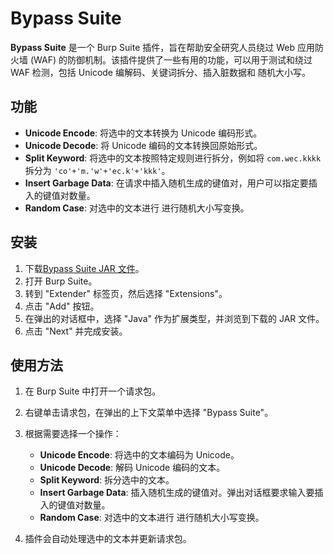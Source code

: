 # Bypass Suite

**Bypass Suite** 是一个 Burp Suite 插件，旨在帮助安全研究人员绕过 Web 应用防火墙 (WAF) 的防御机制。该插件提供了一些有用的功能，可以用于测试和绕过 WAF 检测，包括 Unicode 编解码、关键词拆分、插入脏数据和 随机大小写。

## 功能

- **Unicode Encode**: 将选中的文本转换为 Unicode 编码形式。
- **Unicode Decode**: 将 Unicode 编码的文本转换回原始形式。
- **Split Keyword**: 将选中的文本按照特定规则进行拆分，例如将 `com.wec.kkkk` 拆分为 `'co'+'m.'w'+'ec.k'+'kkk'`。
- **Insert Garbage Data**: 在请求中插入随机生成的键值对，用户可以指定要插入的键值对数量。
- **Random Case**: 对选中的文本进行 进行随机大小写变换。

## 安装

1. 下载[Bypass Suite JAR 文件](https://github.com/Conan924/Bypass-Suite/releases/download/V1.0/BypassSuite-all.jar)。
2. 打开 Burp Suite。
3. 转到 "Extender" 标签页，然后选择 "Extensions"。
4. 点击 "Add" 按钮。
5. 在弹出的对话框中，选择 "Java" 作为扩展类型，并浏览到下载的 JAR 文件。
6. 点击 "Next" 并完成安装。

## 使用方法

1. 在 Burp Suite 中打开一个请求包。
2. 右键单击请求包，在弹出的上下文菜单中选择 "Bypass Suite"。
3. 根据需要选择一个操作：
   - **Unicode Encode**: 将选中的文本编码为 Unicode。
   - **Unicode Decode**: 解码 Unicode 编码的文本。
   - **Split Keyword**: 拆分选中的文本。
   - **Insert Garbage Data**: 插入随机生成的键值对。弹出对话框要求输入要插入的键值对数量。
   - **Random Case**: 对选中的文本进行 进行随机大小写变换。

4. 插件会自动处理选中的文本并更新请求包。
